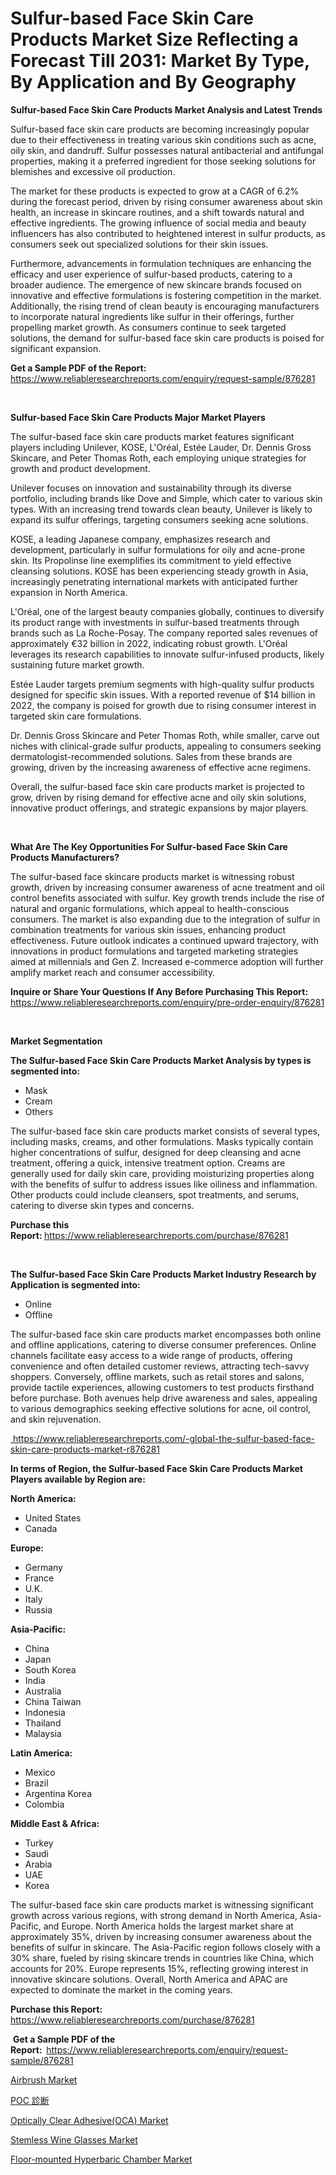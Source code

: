 <p><h1>Sulfur-based Face Skin Care Products Market Size Reflecting a Forecast Till 2031: Market By Type, By Application and By Geography</h1></p><p><strong>Sulfur-based Face Skin Care Products Market Analysis and Latest Trends</strong></p>
<p><p>Sulfur-based face skin care products are becoming increasingly popular due to their effectiveness in treating various skin conditions such as acne, oily skin, and dandruff. Sulfur possesses natural antibacterial and antifungal properties, making it a preferred ingredient for those seeking solutions for blemishes and excessive oil production.</p><p>The market for these products is expected to grow at a CAGR of 6.2% during the forecast period, driven by rising consumer awareness about skin health, an increase in skincare routines, and a shift towards natural and effective ingredients. The growing influence of social media and beauty influencers has also contributed to heightened interest in sulfur products, as consumers seek out specialized solutions for their skin issues.</p><p>Furthermore, advancements in formulation techniques are enhancing the efficacy and user experience of sulfur-based products, catering to a broader audience. The emergence of new skincare brands focused on innovative and effective formulations is fostering competition in the market. Additionally, the rising trend of clean beauty is encouraging manufacturers to incorporate natural ingredients like sulfur in their offerings, further propelling market growth. As consumers continue to seek targeted solutions, the demand for sulfur-based face skin care products is poised for significant expansion.</p></p>
<p><strong>Get a Sample PDF of the Report:&nbsp;</strong> <a href="https://www.reliableresearchreports.com/enquiry/request-sample/876281">https://www.reliableresearchreports.com/enquiry/request-sample/876281</a></p>
<p>&nbsp;</p>
<p><strong>Sulfur-based Face Skin Care Products Major Market Players</strong></p>
<p><p>The sulfur-based face skin care products market features significant players including Unilever, KOSE, L'Oréal, Estée Lauder, Dr. Dennis Gross Skincare, and Peter Thomas Roth, each employing unique strategies for growth and product development.</p><p>Unilever focuses on innovation and sustainability through its diverse portfolio, including brands like Dove and Simple, which cater to various skin types. With an increasing trend towards clean beauty, Unilever is likely to expand its sulfur offerings, targeting consumers seeking acne solutions.</p><p>KOSE, a leading Japanese company, emphasizes research and development, particularly in sulfur formulations for oily and acne-prone skin. Its Propolinse line exemplifies its commitment to yield effective cleansing solutions. KOSE has been experiencing steady growth in Asia, increasingly penetrating international markets with anticipated further expansion in North America.</p><p>L'Oréal, one of the largest beauty companies globally, continues to diversify its product range with investments in sulfur-based treatments through brands such as La Roche-Posay. The company reported sales revenues of approximately €32 billion in 2022, indicating robust growth. L'Oréal leverages its research capabilities to innovate sulfur-infused products, likely sustaining future market growth.</p><p>Estée Lauder targets premium segments with high-quality sulfur products designed for specific skin issues. With a reported revenue of $14 billion in 2022, the company is poised for growth due to rising consumer interest in targeted skin care formulations.</p><p>Dr. Dennis Gross Skincare and Peter Thomas Roth, while smaller, carve out niches with clinical-grade sulfur products, appealing to consumers seeking dermatologist-recommended solutions. Sales from these brands are growing, driven by the increasing awareness of effective acne regimens.</p><p>Overall, the sulfur-based face skin care products market is projected to grow, driven by rising demand for effective acne and oily skin solutions, innovative product offerings, and strategic expansions by major players.</p></p>
<p>&nbsp;</p>
<p><strong>What Are The Key Opportunities For Sulfur-based Face Skin Care Products Manufacturers?</strong></p>
<p><p>The sulfur-based face skincare products market is witnessing robust growth, driven by increasing consumer awareness of acne treatment and oil control benefits associated with sulfur. Key growth trends include the rise of natural and organic formulations, which appeal to health-conscious consumers. The market is also expanding due to the integration of sulfur in combination treatments for various skin issues, enhancing product effectiveness. Future outlook indicates a continued upward trajectory, with innovations in product formulations and targeted marketing strategies aimed at millennials and Gen Z. Increased e-commerce adoption will further amplify market reach and consumer accessibility.</p></p>
<p><strong>Inquire or Share Your Questions If Any Before Purchasing This Report:</strong> <a href="https://www.reliableresearchreports.com/enquiry/pre-order-enquiry/876281">https://www.reliableresearchreports.com/enquiry/pre-order-enquiry/876281</a></p>
<p>&nbsp;</p>
<p><strong>Market Segmentation</strong></p>
<p><strong>The Sulfur-based Face Skin Care Products Market Analysis by types is segmented into:</strong></p>
<p><ul><li>Mask</li><li>Cream</li><li>Others</li></ul></p>
<p><p>The sulfur-based face skin care products market consists of several types, including masks, creams, and other formulations. Masks typically contain higher concentrations of sulfur, designed for deep cleansing and acne treatment, offering a quick, intensive treatment option. Creams are generally used for daily skin care, providing moisturizing properties along with the benefits of sulfur to address issues like oiliness and inflammation. Other products could include cleansers, spot treatments, and serums, catering to diverse skin types and concerns.</p></p>
<p><strong>Purchase this Report:&nbsp;</strong><a href="https://www.reliableresearchreports.com/purchase/876281">https://www.reliableresearchreports.com/purchase/876281</a></p>
<p>&nbsp;</p>
<p><strong>The Sulfur-based Face Skin Care Products Market Industry Research by Application is segmented into:</strong></p>
<p><ul><li>Online</li><li>Offline</li></ul></p>
<p><p>The sulfur-based face skin care products market encompasses both online and offline applications, catering to diverse consumer preferences. Online channels facilitate easy access to a wide range of products, offering convenience and often detailed customer reviews, attracting tech-savvy shoppers. Conversely, offline markets, such as retail stores and salons, provide tactile experiences, allowing customers to test products firsthand before purchase. Both avenues help drive awareness and sales, appealing to various demographics seeking effective solutions for acne, oil control, and skin rejuvenation.</p></p>
<p><a href="https://www.reliableresearchreports.com/-global-the-sulfur-based-face-skin-care-products-market-r876281">&nbsp;https://www.reliableresearchreports.com/-global-the-sulfur-based-face-skin-care-products-market-r876281</a></p>
<p><strong>In terms of Region, the Sulfur-based Face Skin Care Products Market Players available by Region are:</strong></p>
<p>
    <p> <strong> North America: </strong>
        <ul>
            <li>United States</li>
            <li>Canada</li>
        </ul>
        </p> 
    <p> <strong> Europe: </strong>
        <ul>
            <li>Germany</li>
            <li>France</li>
            <li>U.K.</li>
            <li>Italy</li>
            <li>Russia</li>
        </ul>
        </p> 
    <p> <strong> Asia-Pacific: </strong>
        <ul>
            <li>China</li>
            <li>Japan</li>
            <li>South Korea</li>
            <li>India</li>
            <li>Australia</li>
            <li>China Taiwan</li>
            <li>Indonesia</li>
            <li>Thailand</li>
            <li>Malaysia</li>
        </ul>
        </p> 
    <p> <strong> Latin America: </strong>
        <ul>
            <li>Mexico</li>
            <li>Brazil</li>
            <li>Argentina Korea</li>
            <li>Colombia</li>
        </ul>
        </p> 
    <p> <strong> Middle East & Africa: </strong>
        <ul>
            <li>Turkey</li>
            <li>Saudi</li>
            <li>Arabia</li>
            <li>UAE</li>
            <li>Korea</li>
        </ul>
    </p>
    </p>
<p><p>The sulfur-based face skin care products market is witnessing significant growth across various regions, with strong demand in North America, Asia-Pacific, and Europe. North America holds the largest market share at approximately 35%, driven by increasing consumer awareness about the benefits of sulfur in skincare. The Asia-Pacific region follows closely with a 30% share, fueled by rising skincare trends in countries like China, which accounts for 20%. Europe represents 15%, reflecting growing interest in innovative skincare solutions. Overall, North America and APAC are expected to dominate the market in the coming years.</p></p>
<p><strong>Purchase this Report: </strong><a href="https://www.reliableresearchreports.com/purchase/876281">https://www.reliableresearchreports.com/purchase/876281</a></p>
<p>&nbsp;<strong>Get a Sample PDF of the Report:&nbsp;&nbsp;</strong><a href="https://www.reliableresearchreports.com/enquiry/request-sample/876281">https://www.reliableresearchreports.com/enquiry/request-sample/876281</a></p>
<p><strong></strong></p>
<p><p><a href="https://www.linkedin.com/pulse/insights-airbrush-industry-market-financial-status-size-revenue-11sze?trackingId=ctN8SINaT3aQLLPPwD0e%2Bg%3D%3D">Airbrush Market</a></p><p><a href="https://medium.com/@lillianamurazik2023/2024%E5%B9%B4%E3%81%8B%E3%82%892031%E5%B9%B4%E3%81%BE%E3%81%A7%E3%81%AE%E6%9C%9F%E9%96%93%E3%81%AB%E4%BA%88%E6%B8%AC%E3%81%95%E3%82%8C%E3%81%9F%E6%80%A5%E9%80%9F%E3%81%AA%E6%88%90%E9%95%B7%E7%8E%878-4-%E3%82%92%E6%8C%81%E3%81%A4%E3%82%B0%E3%83%AD%E3%83%BC%E3%83%90%E3%83%ABpoc%E8%A8%BA%E6%96%AD%E5%B8%82%E5%A0%B4%E3%81%AE%E7%AF%84%E5%9B%B2%E3%81%AB%E3%81%A4%E3%81%84%E3%81%A6%E3%81%AE%E8%A9%B3%E7%B4%B0%E3%81%AA%E5%88%86%E6%9E%90-b13a4c3ee6d8">POC 診断</a></p><p><a href="https://issuu.com/reportprime-2/docs/optically-clear-adhesiveoca-market-_6b7b9230c20b74">Optically Clear Adhesive(OCA) Market</a></p><p><a href="https://github.com/GroverBarry/Market-Research-Report-List-7/blob/main/stemless-wine-glasses-market.md">Stemless Wine Glasses Market</a></p><p><a href="https://issuu.com/reportprime-2/docs/floor-mounted-hyperbaric-chamber-ma_c968fcb8b75626">Floor-mounted Hyperbaric Chamber Market</a></p></p>